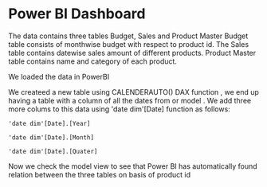 # Power BI Dashboard

The data contains three tables Budget, Sales and Product Master
Budget table consists of monthwise budget with respect to product id.
The Sales table contains datewise sales amount of different products.
Product Master table contains name and category of each product.

We loaded the data in PowerBI 

We createed a new table using CALENDERAUTO() DAX function , we end up having a table with a column of all the dates from or model . We add three more colums to this data using 'date dim'[Date] function as follows:

``` 'date dim'[Date].[Year] ```

``` 'date dim'[Date].[Month] ```

``` 'date dim'[Date].[Quater] ```

Now we check the model view to see that Power BI has automatically found relation between the three tables on basis of product id 
